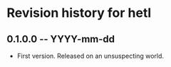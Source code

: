 # Revision history for hetl

## 0.1.0.0 -- YYYY-mm-dd

* First version. Released on an unsuspecting world.
